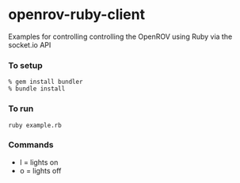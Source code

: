 openrov-ruby-client
===================

Examples for controlling controlling the OpenROV using Ruby via the socket.io API

### To setup

    % gem install bundler
    % bundle install

### To run
    ruby example.rb

### Commands
* l = lights on
* o = lights off
